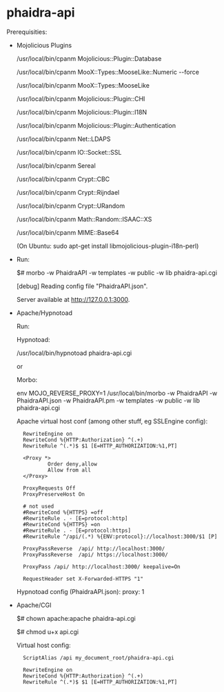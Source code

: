 phaidra-api 
===========

Prerequisities:

* Mojolicious Plugins

  /usr/local/bin/cpanm Mojolicious::Plugin::Database
  
  /usr/local/bin/cpanm MooX::Types::MooseLike::Numeric --force
  
  /usr/local/bin/cpanm MooX::Types::MooseLike
  
  /usr/local/bin/cpanm Mojolicious::Plugin::CHI
  
  /usr/local/bin/cpanm Mojolicious::Plugin::I18N
  
  /usr/local/bin/cpanm Mojolicious::Plugin::Authentication
  
  /usr/local/bin/cpanm Net::LDAPS

  /usr/local/bin/cpanm IO::Socket::SSL

  /usr/local/bin/cpanm Sereal
 
  /usr/local/bin/cpanm Crypt::CBC

  /usr/local/bin/cpanm Crypt::Rijndael

  /usr/local/bin/cpanm Crypt::URandom

  /usr/local/bin/cpanm Math::Random::ISAAC::XS
 
  /usr/local/bin/cpanm MIME::Base64 
  
  (On Ubuntu: sudo apt-get install libmojolicious-plugin-i18n-perl)

* Run:

  $# morbo -w PhaidraAPI -w templates -w public -w lib phaidra-api.cgi

  [debug] Reading config file "PhaidraAPI.json".

  Server available at http://127.0.0.1:3000.

* Apache/Hypnotoad

	Run: 
	
	Hypnotoad:
	
	/usr/local/bin/hypnotoad phaidra-api.cgi

	or
		
	Morbo:
	
	env MOJO_REVERSE_PROXY=1 /usr/local/bin/morbo -w PhaidraAPI -w PhaidraAPI.json -w PhaidraAPI.pm -w templates -w public -w lib phaidra-api.cgi
	
	Apache virtual host conf (among other stuff, eg SSLEngine config):
	
		RewriteEngine on
        RewriteCond %{HTTP:Authorization} ^(.+)
        RewriteRule ^(.*)$ $1 [E=HTTP_AUTHORIZATION:%1,PT]

        <Proxy *>
                Order deny,allow
                Allow from all
        </Proxy>

        ProxyRequests Off
        ProxyPreserveHost On

		# not used
        #RewriteCond %{HTTPS} =off
        #RewriteRule . - [E=protocol:http]
        #RewriteCond %{HTTPS} =on
        #RewriteRule . - [E=protocol:https]
        #RewriteRule ^/api/(.*) %{ENV:protocol}://localhost:3000/$1 [P]

        ProxyPassReverse  /api/ http://localhost:3000/
        ProxyPassReverse  /api/ https://localhost:3000/

        ProxyPass /api/ http://localhost:3000/ keepalive=On

        RequestHeader set X-Forwarded-HTTPS "1"

	Hypnotoad config (PhaidraAPI.json):
		proxy: 1	

* Apache/CGI

  $# chown apache:apache phaidra-api.cgi
  
  $# chmod u+x api.cgi

  Virtual host config:
  
        ScriptAlias /api my_document_root/phaidra-api.cgi

        RewriteEngine on
        RewriteCond %{HTTP:Authorization} ^(.+)
        RewriteRule ^(.*)$ $1 [E=HTTP_AUTHORIZATION:%1,PT]
  
